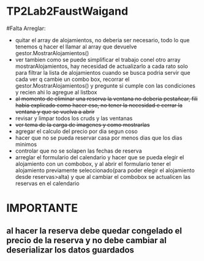 # TP2Lab2FaustWaigand #

#Falta Arreglar:

- quitar el array de alojamientos, no deberia ser necesario, todo lo que tenemos q hacer el llamar al array que devuelve gestor.MostrarAlojamientos()
- ver tambien como se puede simplificar el trabajo conel otro array mostrarAlojamientos, hay necesidad de actualizarlo a cada rato solo para filtrar la lista de alojamientos cuando se busca
podria servir que cada ver q cambie un combo box, recorrar el gestor.MostrarAlojamientos() y pregunte si cumple con las condiciones y recien ahi lo agregue al listbox
- ~~al momento de eliminar una reserva la ventana no deberia pestañear, fili habia explicado como hacer eso, no tener la necesidad e cerrar la ventana y que se vuelva a abrir~~
- revisar y limpar todos los cruds y las ventanas
- ~~ver tema de la carga de imagenes y como mostrarlas~~
- agregar el calculo del precio por dia segun coso
- hacer que no se pueda reservar casa por menos dias que los dias minimos
- controlar que no se solapen las fechas de reserva
- arreglar el formulario del calendario y hacer que se pueda elegir el alojamiento con un combobox, y al abrir el formulario tener el alojamiento previamente seleccionado(para poder elegir el alojamiento desde reservas>alta) y que al cambiar el combobox se actualicen las reservas en el calendario



# IMPORTANTE # 

## al hacer la reserva debe quedar congelado el precio de la reserva y no debe cambiar al deserializar los datos guardados ##
